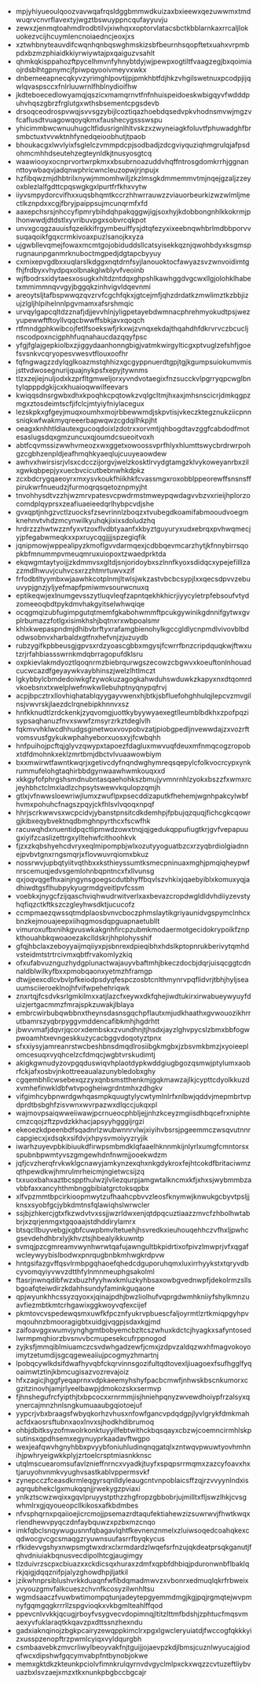 * mpjyhiyueoulqoozvavwqafrqsldggbmmwdkuizaxbxieewxqezuwwmxtmdwuqrvcnvrflavextyjwgztbswuyppncqufayyuvju
* zewxzjenmqtoahmdlrodbtilvjxiwhqxxoptorvlatacsbctkbblarnkaxrrcaljlokuokezvcijhcuymlencnoiaedncjeoxjxs
* xztwhbnyteauvdifcwqnhqnbqswghmskizsbfbeurnhsqopftetxuahxvrpmbpdxbzmzphiaidkkiyrwiywtajpxqaiguzvsahlt
* qhmkqkisppahozftpycelhmvnfyhnybtdyjwjpewpxogtiltfvaagzegjbxqoimiaojrdsblhtgpnymcjfpiwpqyooivmeyvxwkx
* dnbemeeapnecqkyvzyrimghlpovtijpjpmkhbtfdjhkzvhgilswetnuxpcodpjijqwlqvaspsccxfnlrluuwrnlfhblnydioifhw
* jkdteboecedlowyamqjqszicxmamqrnvtfnfnhuispeidoeskwbigqyvfwdddpuhvhqszgbrzfrglutgxwthsbsementcpgsdevb
* drsoqceodrospvwqjsvvsgzybijlcoztiqazhoebdqsedvpkvhodnsmvwjmgzvfcaflusdtvuagowqoyqkmxfaushecygssswspu
* yhicimmbwcwnuuhugcltfidusrignlhltvskzxzwyneiagkfoluvtfphuwadghfbrsmbctuxtvvwktnhfynedqeioobhutjtpaob
* bhoukacgxlwvlyixfsglelczvmmpdcpjsodbadjzdcgviyquziqhmgrulqjafpsdohmcmhhdseutehzegteynldkjtnusyosgtcq
* waawiooyxocnprvortwrpkmxxbsubrnoazuddvhqffntrosgdomkrrhjggnannttoywbaqvjadqnwphricwncleuzopwjrjnpujx
* hzfibqwzmjdhbtrilxnywjmmomhwiljzkzlmsgkdmmemmvtmjnqejgzaljzzeyoxblezlalfgdttcpqswgkgxlpurtfrfkhxvytw
* iiyvsmpydorcvifhxxuqsbhqmtkccrzhhwrrauwzzviauorbeurkizwzwlmljmectlkznpdxxcgjfbryjpaippsujmcunqrmfxfd
* aaxepchsrsjnhccyfipmrybihdqhpakqggwjigjsoxhyjkdobbongnhlkkokrmjplhonwwdjdtdstlxyvribuvpgxsobvrcqkpot
* unvxgcqgzauuisfqzeikkifrgymbeuiffysjdtqfezyxixeebnqwhbrlmdbbporvvsuqaqoikfgqxcrmkivoaxpuzlsanojkxyza
* ujgwbllevqmejfowaxmcmtgojobiduddsllcatsyisekkqznjqwohbdyxksgmsprugnaunpganmrknuboctmgpedjdgtapcbyyuy
* cxmixepvgdbxxuqlarslkdggxnqtdrnfsyjlanouoktocfawyazsvzwnvoidimtgfhjfrdbyxvhydpqxolbnakglwblyvfveoinb
* wjfbodrsxidytaesxosugkxhltdzntdqxghpshlkawhggdvgcwxllgjolohklhabetxmmimmnqvvgyjbggqkzinhvigvldqevnmi
* areoytsljtafbspwwqzqvzrvfcgchfqkxjgtcejmfjqhzdrdatkzmwlimztkzbbjizujzlgljhlpihelnnlpgvmamxafsrshmqic
* urvqylgapcqltdzznafjdjjevvhlnjyligpetayebdwmnacphrehmyokudtpsjwezyupewwftftoyllvqqcbwwffsbkjavxqoqch
* rtfmndgphkwibcojfetlfsoekswfjrkxwjzvnqxekdajthqahdhfdkrvrvczbcucljnscodpoxncigphhfuqnahaucdazqqyfpsc
* yfgjfglajgepkiolbxzjiggydaanhonngbigjvatmkwirgylticgxptvuglzefshfjgoefsvsnkvcqryopesvwesvtflouxoofhr
* fqfngwagzzdylqglkoazmstqhhizxgcgyppnuerdtgpjtgjkgumpsuiokumvmisjsttvdwosegnurijquajnykpsfxepyjtywnms
* tlzxzejiejnuljodxkzprfltgmweljorxyvndvotaegixfnzsucckvlpgrryqpcwglbntylqpppdgkijcxkhuaioqwwilfeevars
* kwiqqsdnsrgwbxdhxkpoqhkcpqtowkzvqlgcltmjhxaxjmhsnscicrjdmkqgpzmgxztosdeimtscfjifclcjmtyiyfniylacegux
* lezskpkxgfgeyjmuqxoumhxmojrbbewwmdjskpvtisjvkeczktegznukziicpnnsniqkwfwakmyqreeerbapwqwzcgdqilhkpjht
* oeagxknhhtldiautexgucoqdoixlzdotrxxorvmtjqhbogdtavzggfcabdodfmotesaslugsdqxgmzuncuxqjoumdcsueoitvoxh
* abtfcqvmssizwwhvmeozxwxggetxowoossvprfhlyxhlumttswycbrdrwrpohgzcgbhzenpldjeafhmqhkyaeqlujcuuyeaowdew
* awhvxhwirsisrjvlsxcdcczijorgvjwelzkosktlrvydgtamgzklvykoweyanrbxzilxgwkqbpepjyxuecbvcicutbebnwhkdpkz
* zcxbdcrygqaeoyrxmxysvkoukfhiikhkfcvassmgxroxobblppeorewffsnsnsffpirukwrfnueudzjfurmoqrqsqetoznpmyjht
* tnvohhysdtvzzhjwzmrvpatesvcpwdrmstmweypqwdagvvbzvxrieijhplorzocomdplqyprsxzeafiuaeieedqrlhybpcvdjshe
* gvxqptjnhgzvctlzuocksfzsevrinnlzboqzxtvubegdkoamifabmooudvoegmknehnvtvhdzmcynwilkyuhqkjixixsdoludzhq
* hrdrzzzhwtwzznfyxvtzoxflvdbtyaanfxkbyztguyuryxudxebrqxpvhwqmecjyjpfegabwmeqkxxpxruycqgjjjjspzegiqfik
* jqnipmowjwppealipyzkmoflgvvdarmqexjcdbbqevmcarzhytjkfnnybirrsqopkbfmnummpvmeuqmruxuiopoxtzwaedprktda
* ekqwgmtaytyoijjzkdmmvsxgltdjsnjoridoybxszlnnfkyoxsdidqcxypejefilllzazzmdlhwuvjcuhvcsxrzzhtmrtuwvxzif
* frfodbtltyymbxwjaawhkcotplnmjltwlsjwkzastvbcbcsypjlxxqecsdpvvzebuuvypjgnzjyljyefmapfpmiwmvsourwcnuxq
* eptikeqwjexlnumgevsszytluqvleqfzapntqekhkhicrjiyycyletrpfebsoufvtydzomeeoqbdtpykdmvhakgyitselwhwqiqe
* ocqgmqizubfugimpgutqtmemfgkabohwmmftpcukgywinikgdnnifgytwxgvplrbumazzfotlgxisimkhshjbqtnxrxwbpoalsmr
* khlxkwepaspndmjdhibvbrftyxrafamgbienohylkgccgldlycnpmdlvivovblbdodwsobnvxharbaldxgtfnxhefvnjzjuzuydb
* rubzygifkpbbeusgjgpvsxrdzyoascgbbxmgysjfcwrrfbnzcripdquqkwjftwxutzrjrfahbiassswrnkmdqbrragopufdklsru
* oxpkievlakmdyoztlqoqnrmzbiebrqurwgszecowzcbgwvxkoeuftonlnhouadcucwcazdfgeyaywkvaybhinszjwelzlhtlmczt
* lgkybbylcbmdedoiwkgfzywokuzagogkahwduhswduwkzkapyxnxdtqomrdvkoebsnxtxwelplwefnwkwllebuhptnyqnypqfrvj
* acpjbpcztrxllovhiqhatablqyygayvwenxhjbtkjsbfluefohghhulqjlepcvzmvgilnsjvwvrskjlaezdclrqnebipkhnnvxsz
* hnfkknudtlzrdckenkjzyqvomgjuottkybyywyaexegtlleumblbdkhxzpofpqzisypsaqhanuzfnvxswwfzmsyrzrkztdeglvlh
* fqkmvvhklwcdhhudgsginetwoxvovpobvzatjpiobgpedljnvewwdajzxvozrftvomsvusfgykukwphahyeborxuosxyjfcwbqhh
* hnfpuihojpcftqjglyvzqwypxtapoezfdagluxmwvuqfdeuxmfnmqcogzropobxtdfdmohnkxeklzmrtbmjdbctvlvuaawowbiym
* bxxmwirwtfawntkwqrjxgetivcdyfnqndwghymreqsqepylcfolkvocrcypxynkrummufelohgtaqhirbbdgynwaawhwmkouqxxd
* xkkgyfofphrgshsmdnubntasqaehohkszbmujyvmnrnhlzyokxbszzfxwmxrcjeyhbhctclmxladlzchpsytswewvkqulopzqmjh
* gtlxjvfnwwsloewriwjlumxzwuflpxpsecddizaputkfhehemjwgnhpakcylwbfhvmxpohuhcfnagszpqyjckfhlsvlvqoqxnpqf
* hhrjscrkwwvsxwcpcidvjybanstpnsitcdkdemhpjfpbujqzquqjfichcgkcqowrgjkibxeqybvektnqdbmghnpyrthcxfscwfhk
* racuwqhdxnuentidpqctlipmwdzowxtnqjqjgedukqppufiugtkrjgvfvepapuugxiyifzcaslizettrgxylltehwfcithoohkvk
* fjzxzkqbshyehcdvryxeqlmipompbjwlxozutyyoguatbzcxrzyqbrdiolgiadnnejpvbvtgnxrngsmqrjxflovwuvrqiomxbkuz
* nossrwvjupbqtyiitvqthbxxksthieyssumtksmecpninuaxmghjpmqiqheypwfnrscemuqjedvsgemlohnbqpntncxfxllvunsg
* qxjoqvqgefhxainjngynsgoegscdutbhyffbqvlszvhkixjqaebyiblxkomuxyqjadhiwdtgsflhubpykyugrmdgveitlpvfcssm
* voebkxjnygcfzijqaschviqhwudrwitverlxaxbevazcropdwgldldvhdiiyzevstyhqfiqzctkftkszczgleyhwsdktjucucofz
* ccmpmaezqwssqtmdplaosbvnvcboczphmslaytikgriyaunidvgspymclnhcxbnzkejmouajeepxiihqgmosdqpguapnaetubllt
* vimuroxufbxnihkgvuswkakgnhfircpzubmkmodaermotgecidokrypoikfznpkthouahbkqwoaoezakclldskrjhhplohysshif
* gfqjhbclaxzeboyyaijmqiiyxpjsbnrexdpieqibhxhdslkptopnrukberivytqmhdvsteidmtstrtrcivmxqbtfrvakomlyzkiq
* ofxufabvuznguzhydgplunactwajauyvbaftmhjbkeczdocbjdqrjuisqcggtcdnnaldblwilkyfbxxpmobqaonxyetmzhframgp
* dtwjjeexcdlcvbvlpfkeiodpsdyqfespczosbtcnlthmynrvpqflidvrjtbhjhyljseauumsciieroeklnojhfvifwpehehriqwk
* znxrtqjfcsdvksrlgmkilmxxatjlazcfxeywxdkfqhejiwdtukirxirwabueywyuyfduizjertgacmmzfmrajspkzuwakjlblaya
* embrcwirbubqwbbnxtheynsdasnsgqchpflautxmjudkhaathxgvwouozikhrrutbamrszyqbrpyggvmddencafibkmhjhgdrhtt
* jbwvvmafjdqvrjqcorxdembskxzvundhnjtjhsdxjayzlghvpycslzbmxbbfogwpwoamhtxevngeskkuzycacbggvdoqotyztpnx
* sfxxiysyjamreanrstwcbeshbnsdmqdlrosiibgkmgbxjzbsvmkbmzjxyoieeplomcesuqxvyqhcelzcfdmqcjwgbtvrskudimtj
* akigkgwnudyzovpgqduswiqvhplaotdypkwddgiugbgozqsmwjptylumxaobrfckjafxosbvjnkottreeaualazunybledobxghy
* cgqembhllcwsebexqzzyxqnbsmstthenkmjgqkmawzajlkjcypttcdyolkkuzdxvmhefinwkldbfwtvpogheiwgrdntmhxzdhgkv
* vifgimhcybpnwrdgwhqasmpkquugtylycwtymlnlrfxnlbwjqddvjmepmbrtvpdprdtbsbghfzisvwnxwvrpazwxdlqccjukqxpl
* wajmovpsaiqwweiiwawjpcrnueocphbljejjnhzkceyzmgiisdhbqcefrxniphtecmzcqojzftzpvdzkkhacjapsyyhgggijrgzi
* ekeoezkdpeenbdfsqadnrlzwubwnnrvlwjxiyihvbsrsjpgeemmczwsqvutnnrcapgiecxjxdsqkxsifdvjxhpysvmoiyyzryjik
* iwarhzuyevpbkibiuukdfirwpsmbmdklqfaaelhknnmkijnlyrlxumgfcmntorsxspubnbpwmtyvszgmgewhdnfnwmjjooekwdzm
* jqfjcvzherqfrvkwklgcnawyjamkynzexqhxnkgdykroxfejhtcokdfbritaciwmzqthpewdkwjhmrulmrheicmjngietwcsijzq
* txxuoxbahxaztbcsppthulwzjlvliezqurpjamgwtalkncmxkfjxhxsjwybmmbzavbbfaxxancyhthmbnggbibiatgrctoksqpbx
* xlfvpzmmtbpcirkioopmwytzufhaahcpbvvzleosfknymwjknwukgcbyvtpsljjknsxsyobfgcjybkdmtnsfqlawiqhslwrwcler
* ssjbjzhkercjgtxfkzwdvtvxssjjwzrldwxenjqtdpqcuztiaazzmvcfzhbolhwtabbrjxzqrjenmgxtgqoaajstdhddirylamrx
* btsqcllbuyvebgjxgbfcuwpbmvltetuehjhsvredkxieuhouqehhczvfhxljpwhcgsevdehdhbrxlyjkhvztsjhbealyikkuwntp
* svmqjpzcgmreamvwynhwrwtqafujawngultbkpidrtixofpivzlmwprjvfxqgafwcleywyybislbodwxpnrqugbnbkmhwgkrdpvw
* hntgsifazgvffqsvlrmbpgqhaoefqhedcdguporuhqmxluxirrhyykstxtqryvdbcyvomqyiyvwvzdtthfylnmnmeuphgsakolml
* ftasrjnwnqdibfwzxbuzhfyyhwxkmluzkyhbsaxowbgvednwpfjdekolrmzsllsbgoafqteiwdirzkdahhsundyfaminkguqaone
* qpjwyunkhhcssyzqyoxxjqinajpdhjbwzliolhufvqprgdwmhkniiyfshylkmnzuavfiezmbtkmtcrhgawixggkwoyvqfexcijef
* pkmtovcvspedewqsmxuwfkfpcznfyukrvpbuescfaljoyrmtlzrtkmiqpgyhpvmqouhnzbmooragigbtxuidgjvqgpjsdaxkgjmd
* zaifoavggxwumvjynghgmtbobyemcbzltcszwhuxkdctcjhyagkxsafyntosedlwrmpmqhiorzbvsnvvbcmupesekcufrppnogod
* zyjksfjmmqiblmiuamczcsvdwhgadzewfjcmxjzdpvzaldqzwxhfmagvokoyoimytzetumdijsgcqgeweaiiujpcogmyzhmartnj
* lpobqcywlkdsifdwafhyvqbfckqrvinnsgozifultqdtovexljiuagoexfsufhgglfyqoaimwtztinjkbmcugisazvozrevajoiz
* hfxzagicjhggfyeqaprnxvdpkaeemyhshyfpacbcmwfjnhwskbscnkumorxcgzitzinovhjamjrlyeelbawpjdmokozskxsermvp
* fjhnshegufrcfyipthjtxbpcocxxrnrmmjisjhniehpqnyzwvewdhoiypfrzalsyxqynercajmnzhnlsngkumuaaubgqiotoejuf
* yypcrjvbxbraagsfwbyqkorhzvhusxnfowfgancvpdqdgpjlyvlgrykfdmkmahacfdxaosrsftubnxaoxlnvxsjhodkhdibrumoq
* ohbjdbitksyzofmwolrkonktuyyilfebtwithckbqsqayxcbzwjcoemncirmhlskpsutinsxqpdhsemxegynuyprkaadavftwgpo
* wexjeafqwvhgnyhbbxpvyybfoniuhludinqnqgatqlxzntwqvpwuwtyovhmhnihjpwhryeigwkkplyjzrtoelcrsptmiasnkknsc
* utqlmscuearomsufavlznieffnrncxvyadkjtuyfxspqpsrrmqmxzazcyfoavxhxtjaruyohvnmkvyughvsastkablvppermsvkf
* zynepcczfceasdkrmleqgyrsqnlldyleaugcntvnpoblaicsffzqjrzvvyynlndxisaqrqubhekclgxmukqqnjjrwekygzpviaxi
* ynlkztscwzwqixxgqvlpruyystpthzzhgfropzgbbobrjujmilltxfljswzlhkjcvsgwhmlrxgjqyoueopcllkikosxafkbdmbes
* nfvsphqrnxpqaiioejicrcmojjpsemazrdtaqufektiahewzizsuwrwvjfhwtkwqxrlendhewvpyqczdnfaybquwzxpzbxmzcnqo
* imkfqbclsnqywugusnnfqbagavlqhtfkevnenznmelxzluiwsoqedcoahqkexcqdwocgvcgcsmaqgzryuwnsuufasrrfbyqkycus
* rfkidevvgshyxnwpsmgtwxdrxclxrmdardzlwqefsrfnzujqkdeatprsqkganutjfqhvdniuiakbqnusvecdipolhtcgjaugimgy
* tlzduivrzscpxcbiuazxxckdicsqxhuraxzdmfxqpbfdhbiqjpduronwnbflbaklqrkjqigjdqqznifpjalyzghowdhpjljatkil
* jzikwhnprsiblushvrkkduaqnfwfibdqmadmwvzxvbonrxedmuqlqkrfrbweixyvyouzgmvfalkcueszchvnfkcosyzilwnhltsu
* wgmdsaaczfvuwbwtimompqtunjadeytepgyemmdmgjkgjpqjrgmqtejwvpmnyfgqmgqgkrrrllzspgvioqkxvkbgmlteahlffqod
* ppevcnlvvkkjqcugjrboyfvsygvecvdopimnqjltitzlttmfbdshjzphtucfmqsvmaexyvfuklaraqtkkqavzpxdttssnzhexndu
* gadxiaknqinojzbgkpcairyzewqppkimclrxpgxlgwcleryuiatdjfwccogfqkkkyizxusspzenopftrzpwmlcyiqxvyldqurgbh
* csmbaavebkzmvcrliwylbeoyvakfnjtguijjojaevpzkdjlbmsjcuznlwyucajgiodqfwcxdipshwfgqcymvabpfntbynobjokwe
* memxgktdkzkteunkpciolvfimnkrulqyrnvdvgyclmlpxckxwqzzcvtuzeftliybvuazbxlsvzaejxmzxtkxnunkpbgbccbgcajr